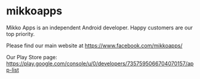 # mikkoapps
Mikko Apps is an independent Android developer. Happy customers are our top priority.

Please find our main website at https://www.facebook.com/mikkoapps/

Our Play Store page: https://play.google.com/console/u/0/developers/7357595066704070157/app-list
